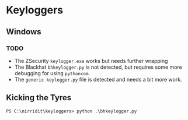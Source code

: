 # Keyloggers

## Windows

### TODO

* The ZSecurity `keylogger.exe` works but needs further wrapping
* The Blackhat `bhkeylogger.py` is not detected, but requires some more debugging for using `pythoncom`.
* The `generic keylogger.py` file is detected and needs a bit more work.

## Kicking the Tyres

```shell
PS C:\nirridit\keyloggers> python .\bhkeylogger.py
```